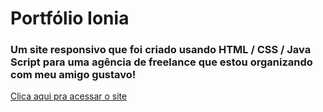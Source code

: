 # Portfólio Ionia
<h3> Um site responsivo que foi criado usando HTML / CSS / Java Script para uma agência de freelance que estou organizando com meu amigo gustavo! </h3>


<a href="https://gustavorice.github.io/site-portfolio-ionia">Clica aqui pra acessar o site</a>
